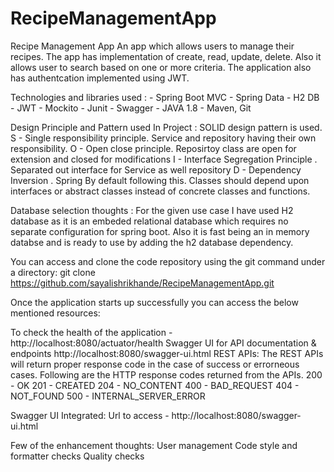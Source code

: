 # RecipeManagementApp
 Recipe Management App
 An app which allows users to manage their recipes. The app has implementation of create, read, update, delete. Also it allows user to search based on one or more criteria. The application also has authentcation implemented using JWT.

Technologies and libraries used : - Spring Boot MVC - Spring Data - H2 DB - JWT - Mockito - Junit - Swagger - JAVA 1.8 - Maven, Git

Design Principle and Pattern used In Project : SOLID design pattern is used. S - Single responsibility principle. Service and repository having their own responsibility. O - Open close principle. Reposirtoy class are open for extension and closed for modifications I - Interface Segregation Principle . Separated out interface for Service as well repository D - Dependency Inversion . Spring By default following this. Classes should depend upon interfaces or abstract classes instead of concrete classes and functions.

Database selection thoughts : For the given use case I have used H2 database as it is an embeded relational database which requires no separate configuration for spring boot. Also it is fast being an in memory databse and is ready to use by adding the h2 database dependency.

You can access and clone the code repository using the git command under a directory: git clone https://github.com/sayalishrikhande/RecipeManagementApp.git

Once the application starts up successfully you can access the below mentioned resources:

To check the health of the application - http://localhost:8080/actuator/health
Swagger UI for API documentation & endpoints http://localhost:8080/swagger-ui.html
REST APIs: The REST APIs will return proper response code in the case of success or errorneous cases. Following are the HTTP response codes returned from the APIs. 200 - OK 201 - CREATED 204 - NO_CONTENT 400 - BAD_REQUEST 404 - NOT_FOUND 500 - INTERNAL_SERVER_ERROR

Swagger UI Integrated: Url to access - http://localhost:8080/swagger-ui.html

Few of the enhancement thoughts:
User management
Code style and formatter checks
Quality checks
